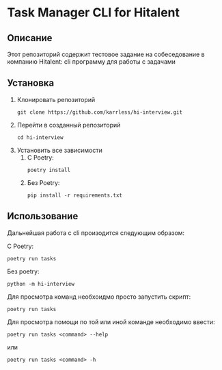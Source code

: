 # Task Manager CLI for Hitalent
## Описание
Этот репозиторий содержит тестовое задание на собеседование в компанию Hitalent: cli программу для работы с задачами

## Установка
1. Клонировать репозиторий
   ```    
   git clone https://github.com/karrless/hi-interview.git
   ```
2. Перейти в созданный репозиторий
   ```
   cd hi-interview
   ```
3. Установить вcе зависимости
   1. С Poetry:
        ```
        poetry install
        ```
   2. Без Poetry:
        ```
        pip install -r requirements.txt

        ```

## Использование
Дальнейшая работа с cli произодится следующим образом:

С Poetry:
```
poetry run tasks
```
Без poetry:
```
python -m hi-interview
```

Для просмотра команд необхоидмо просто запустить скрипт:
```
poetry run tasks
```
Для просмотра помощи по той или иной команде необходимо ввести:
```
poetry run tasks <command> --help
```
или 
```
poetry run tasks <command> -h
```